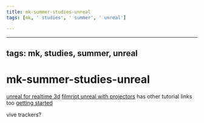 ```yaml
---
title: mk-summer-studies-unreal
tags: [mk, ' studies', ' summer', ' unreal']

---
```


---
tags: mk, studies, summer, unreal
---

# mk-summer-studies-unreal

[unreal for realtime 3d](https://www.youtube.com/watch?v=2k1QTEDOcYA)
[filmriot unreal with projectors](https://www.youtube.com/watch?v=ZJzcO_eXqgI) has other tutorial links too
[getting started](https://www.youtube.com/watch?v=hozDChonVTM)



vive trackers?